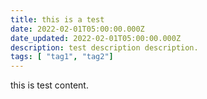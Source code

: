 ```yaml
---
title: this is a test
date: 2022-02-01T05:00:00.000Z
date_updated: 2022-02-01T05:00:00.000Z
description: test description description.
tags: [ "tag1", "tag2"]
---
```


this is test content.
